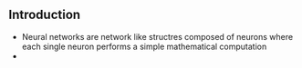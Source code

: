 ## Introduction

* Neural networks are network like structres composed of neurons where each single neuron performs a simple mathematical computation
*
